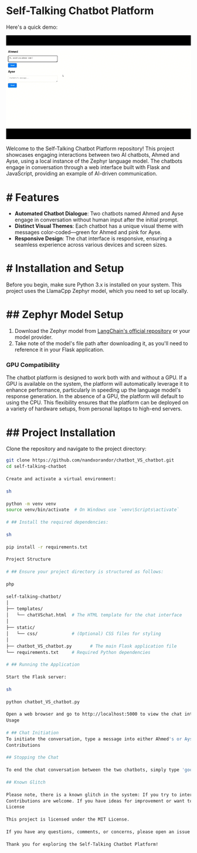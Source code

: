 


# Self-Talking Chatbot Platform


Here's a quick demo:

![Demo](demo.gif)


Welcome to the Self-Talking Chatbot Platform repository! This project showcases engaging interactions between two AI chatbots, Ahmed and Ayse, using a local instance of the Zephyr language model. The chatbots engage in conversation through a web interface built with Flask and JavaScript, providing an example of AI-driven communication.

# # Features

- **Automated Chatbot Dialogue**: Two chatbots named Ahmed and Ayse engage in conversation without human input after the initial prompt.
- **Distinct Visual Themes**: Each chatbot has a unique visual theme with messages color-coded—green for Ahmed and pink for Ayse.
- **Responsive Design**: The chat interface is responsive, ensuring a seamless experience across various devices and screen sizes.

# # Installation and Setup

Before you begin, make sure Python 3.x is installed on your system. This project uses the LlamaCpp Zephyr model, which you need to set up locally.

# ## Zephyr Model Setup

1. Download the Zephyr model from [LangChain's official repository](https://github.com/LangChain/langchain) or your model provider.
2. Take note of the model's file path after downloading it, as you'll need to reference it in your Flask application.

### GPU Compatibility

The chatbot platform is designed to work both with and without a GPU. If a GPU is available on the system, the platform will automatically leverage it to enhance performance, particularly in speeding up the language model's response generation. In the absence of a GPU, the platform will default to using the CPU. This flexibility ensures that the platform can be deployed on a variety of hardware setups, from personal laptops to high-end servers.


# ## Project Installation

Clone the repository and navigate to the project directory:

```sh
git clone https://github.com/nandxorandor/chatbot_VS_chatbot.git
cd self-talking-chatbot

Create and activate a virtual environment:

sh

python -m venv venv
source venv/bin/activate  # On Windows use `venv\Scripts\activate`

# ## Install the required dependencies:

sh

pip install -r requirements.txt

Project Structure

# ## Ensure your project directory is structured as follows:

php

self-talking-chatbot/
│
├── templates/
│   └── chatVSchat.html  # The HTML template for the chat interface
│
├── static/
│   └── css/             # (Optional) CSS files for styling
│
├── chatbot_VS_chatbot.py       # The main Flask application file
└── requirements.txt     # Required Python dependencies

# ## Running the Application

Start the Flask server:

sh

python chatbot_VS_chatbot.py

Open a web browser and go to http://localhost:5000 to view the chat interface.
Usage

# ## Chat Initiation
To initiate the conversation, type a message into either Ahmed's or Ayse's message box. After the initial input, the chatbots will continue the conversation on their own.
Contributions

## Stopping the Chat

To end the chat conversation between the two chatbots, simply type 'goodbye' in either of the chat inputs. This will signal the chatbots to stop their current conversation.

## Known Glitch

Please note, there is a known glitch in the system: If you try to interrupt the ongoing chat with a new message, the program might crash. We are aware of this issue and are working on a fix. In the meantime, we appreciate your patience and understanding.
Contributions are welcome. If you have ideas for improvement or want to contribute, please fork the repository, make your changes, and create a pull request.
License

This project is licensed under the MIT License.

If you have any questions, comments, or concerns, please open an issue in this repository.

Thank you for exploring the Self-Talking Chatbot Platform!
